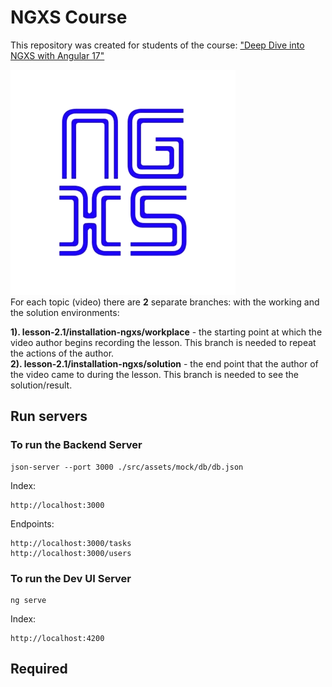 # NGXS Course
This repository was created for students of the course:
["Deep Dive into NGXS with Angular 17"](https://www.udemy.com)

<img src="src/assets/images/ngxs.png" alt="NGXS">

<br>
For each topic (video) there are <b>2</b> separate branches: with the working and the solution environments:

<b>1). lesson-2.1/installation-ngxs/workplace</b> - the starting point at which the video author begins recording the lesson. This branch is needed to repeat the actions of the author.
<br>
<b>2). lesson-2.1/installation-ngxs/solution</b> - the end point that the author of the video came to during the lesson. This branch is needed to see the solution/result.

## Run servers
### To run the Backend Server
    json-server --port 3000 ./src/assets/mock/db/db.json

Index:

    http://localhost:3000

Endpoints:

    http://localhost:3000/tasks
    http://localhost:3000/users

### To run the Dev UI Server
    ng serve

Index:

    http://localhost:4200

## Required 
